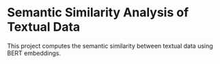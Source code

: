 # Semantic Similarity Analysis of Textual Data
This project computes the semantic similarity between textual data using BERT embeddings.